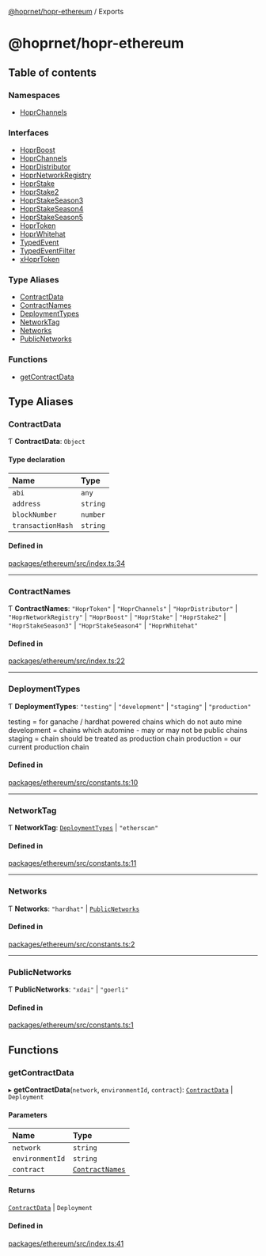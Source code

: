 [@hoprnet/hopr-ethereum](README.md) / Exports

# @hoprnet/hopr-ethereum

## Table of contents

### Namespaces

- [HoprChannels](modules/HoprChannels.md)

### Interfaces

- [HoprBoost](interfaces/HoprBoost.md)
- [HoprChannels](interfaces/HoprChannels-1.md)
- [HoprDistributor](interfaces/HoprDistributor.md)
- [HoprNetworkRegistry](interfaces/HoprNetworkRegistry.md)
- [HoprStake](interfaces/HoprStake.md)
- [HoprStake2](interfaces/HoprStake2.md)
- [HoprStakeSeason3](interfaces/HoprStakeSeason3.md)
- [HoprStakeSeason4](interfaces/HoprStakeSeason4.md)
- [HoprStakeSeason5](interfaces/HoprStakeSeason5.md)
- [HoprToken](interfaces/HoprToken.md)
- [HoprWhitehat](interfaces/HoprWhitehat.md)
- [TypedEvent](interfaces/TypedEvent.md)
- [TypedEventFilter](interfaces/TypedEventFilter.md)
- [xHoprToken](interfaces/xHoprToken.md)

### Type Aliases

- [ContractData](modules.md#contractdata)
- [ContractNames](modules.md#contractnames)
- [DeploymentTypes](modules.md#deploymenttypes)
- [NetworkTag](modules.md#networktag)
- [Networks](modules.md#networks)
- [PublicNetworks](modules.md#publicnetworks)

### Functions

- [getContractData](modules.md#getcontractdata)

## Type Aliases

### ContractData

Ƭ **ContractData**: `Object`

#### Type declaration

| Name | Type |
| :------ | :------ |
| `abi` | `any` |
| `address` | `string` |
| `blockNumber` | `number` |
| `transactionHash` | `string` |

#### Defined in

[packages/ethereum/src/index.ts:34](https://github.com/hoprnet/hoprnet/blob/master/packages/ethereum/src/index.ts#L34)

___

### ContractNames

Ƭ **ContractNames**: ``"HoprToken"`` \| ``"HoprChannels"`` \| ``"HoprDistributor"`` \| ``"HoprNetworkRegistry"`` \| ``"HoprBoost"`` \| ``"HoprStake"`` \| ``"HoprStake2"`` \| ``"HoprStakeSeason3"`` \| ``"HoprStakeSeason4"`` \| ``"HoprWhitehat"``

#### Defined in

[packages/ethereum/src/index.ts:22](https://github.com/hoprnet/hoprnet/blob/master/packages/ethereum/src/index.ts#L22)

___

### DeploymentTypes

Ƭ **DeploymentTypes**: ``"testing"`` \| ``"development"`` \| ``"staging"`` \| ``"production"``

testing = for ganache / hardhat powered chains which do not auto mine
development = chains which automine - may or may not be public chains
staging = chain should be treated as production chain
production = our current production chain

#### Defined in

[packages/ethereum/src/constants.ts:10](https://github.com/hoprnet/hoprnet/blob/master/packages/ethereum/src/constants.ts#L10)

___

### NetworkTag

Ƭ **NetworkTag**: [`DeploymentTypes`](modules.md#deploymenttypes) \| ``"etherscan"``

#### Defined in

[packages/ethereum/src/constants.ts:11](https://github.com/hoprnet/hoprnet/blob/master/packages/ethereum/src/constants.ts#L11)

___

### Networks

Ƭ **Networks**: ``"hardhat"`` \| [`PublicNetworks`](modules.md#publicnetworks)

#### Defined in

[packages/ethereum/src/constants.ts:2](https://github.com/hoprnet/hoprnet/blob/master/packages/ethereum/src/constants.ts#L2)

___

### PublicNetworks

Ƭ **PublicNetworks**: ``"xdai"`` \| ``"goerli"``

#### Defined in

[packages/ethereum/src/constants.ts:1](https://github.com/hoprnet/hoprnet/blob/master/packages/ethereum/src/constants.ts#L1)

## Functions

### getContractData

▸ **getContractData**(`network`, `environmentId`, `contract`): [`ContractData`](modules.md#contractdata) \| `Deployment`

#### Parameters

| Name | Type |
| :------ | :------ |
| `network` | `string` |
| `environmentId` | `string` |
| `contract` | [`ContractNames`](modules.md#contractnames) |

#### Returns

[`ContractData`](modules.md#contractdata) \| `Deployment`

#### Defined in

[packages/ethereum/src/index.ts:41](https://github.com/hoprnet/hoprnet/blob/master/packages/ethereum/src/index.ts#L41)
